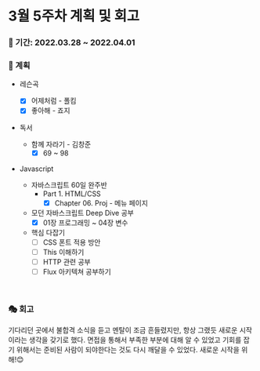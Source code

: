 # 3월 5주차 계획 및 회고

### 📆 기간: 2022.03.28 ~ 2022.04.01

### 📑 계획

- 레슨곡

  - [x] 어제처럼 - 폴킴
  - [x] 좋아해 - 죠지
- 독서
  - 함께 자라기 - 김창준
    - [x] 69 ~ 98
- Javascript
  - 자바스크립트 60일 완주반
    - Part 1. HTML/CSS
      - [x] Chapter 06. Proj - 메뉴 페이지
  - 모던 자바스크립트 Deep Dive 공부
    - [x] 01장 프로그래밍 ~ 04장 변수
  - 핵심 다잡기
    - [ ] CSS 폰트 적용 방안
    - [ ] This 이해하기
    - [ ] HTTP 관련 공부
    - [ ] Flux 아키텍쳐 공부하기

<br/>

### 🎭 회고

 기다리던 곳에서 불합격 소식을 듣고 멘탈이 조금 흔들렸지만, 항상 그랬듯 새로운 시작이라는 생각을 갖기로 했다. 면접을 통해서 부족한 부분에 대해 알 수 있었고 기회를 잡기 위해서는 준비된 사람이 되야한다는 것도 다시 깨달을 수 있었다. 새로운 시작을 위해!😊
